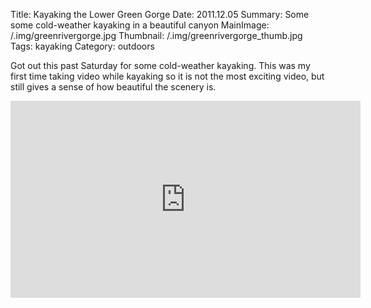 Title: Kayaking the Lower Green Gorge
Date: 2011.12.05
Summary: Some some cold-weather kayaking in a beautiful canyon
MainImage: /.img/greenrivergorge.jpg
Thumbnail: /.img/greenrivergorge_thumb.jpg
Tags: kayaking
Category: outdoors

Got out this past Saturday for some cold-weather kayaking. This was my first time taking video while kayaking so it is not the most exciting video, but still gives a sense of how beautiful the scenery is.

<p>
<iframe width="560" height="315" src="https://www.youtube.com/embed/PHBJeoOwXVM?rel=0" frameborder="0" allow="accelerometer; autoplay; encrypted-media; gyroscope; picture-in-picture" allowfullscreen></iframe>
</p>
